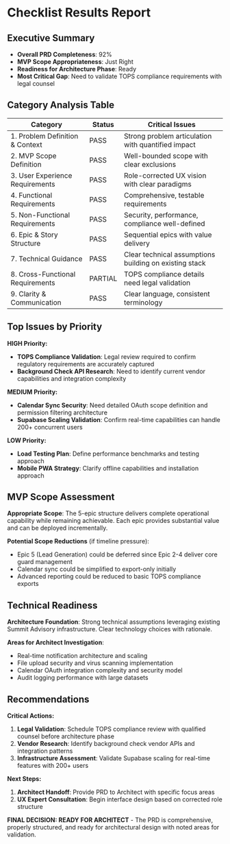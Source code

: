 # Checklist Results Report

## Executive Summary
- **Overall PRD Completeness**: 92%
- **MVP Scope Appropriateness**: Just Right  
- **Readiness for Architecture Phase**: Ready
- **Most Critical Gap**: Need to validate TOPS compliance requirements with legal counsel

## Category Analysis Table

| Category                         | Status  | Critical Issues                                      |
| -------------------------------- | ------- | --------------------------------------------------- |
| 1. Problem Definition & Context  | PASS    | Strong problem articulation with quantified impact |
| 2. MVP Scope Definition          | PASS    | Well-bounded scope with clear exclusions           |
| 3. User Experience Requirements  | PASS    | Role-corrected UX vision with clear paradigms      |
| 4. Functional Requirements       | PASS    | Comprehensive, testable requirements                |
| 5. Non-Functional Requirements   | PASS    | Security, performance, compliance well-defined      |
| 6. Epic & Story Structure        | PASS    | Sequential epics with value delivery               |
| 7. Technical Guidance            | PASS    | Clear technical assumptions building on existing stack |
| 8. Cross-Functional Requirements | PARTIAL | TOPS compliance details need legal validation       |
| 9. Clarity & Communication       | PASS    | Clear language, consistent terminology              |

## Top Issues by Priority

**HIGH Priority:**
- **TOPS Compliance Validation**: Legal review required to confirm regulatory requirements are accurately captured
- **Background Check API Research**: Need to identify current vendor capabilities and integration complexity

**MEDIUM Priority:**
- **Calendar Sync Security**: Need detailed OAuth scope definition and permission filtering architecture
- **Supabase Scaling Validation**: Confirm real-time capabilities can handle 200+ concurrent users

**LOW Priority:**
- **Load Testing Plan**: Define performance benchmarks and testing approach
- **Mobile PWA Strategy**: Clarify offline capabilities and installation approach

## MVP Scope Assessment
**Appropriate Scope**: The 5-epic structure delivers complete operational capability while remaining achievable. Each epic provides substantial value and can be deployed incrementally.

**Potential Scope Reductions** (if timeline pressure):
- Epic 5 (Lead Generation) could be deferred since Epic 2-4 deliver core guard management
- Calendar sync could be simplified to export-only initially
- Advanced reporting could be reduced to basic TOPS compliance exports

## Technical Readiness
**Architecture Foundation**: Strong technical assumptions leveraging existing Summit Advisory infrastructure. Clear technology choices with rationale.

**Areas for Architect Investigation**:
- Real-time notification architecture and scaling
- File upload security and virus scanning implementation  
- Calendar OAuth integration complexity and security model
- Audit logging performance with large datasets

## Recommendations

**Critical Actions:**
1. **Legal Validation**: Schedule TOPS compliance review with qualified counsel before architecture phase
2. **Vendor Research**: Identify background check vendor APIs and integration patterns
3. **Infrastructure Assessment**: Validate Supabase scaling for real-time features with 200+ users

**Next Steps:**
1. **Architect Handoff**: Provide PRD to Architect with specific focus areas
2. **UX Expert Consultation**: Begin interface design based on corrected role structure

**FINAL DECISION: READY FOR ARCHITECT** - The PRD is comprehensive, properly structured, and ready for architectural design with noted areas for validation.
